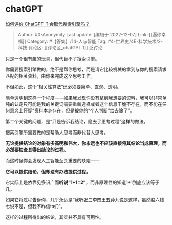 # chatGPT
[如何评价 ChatGPT ？会取代搜索引擎吗？](https://www.zhihu.com/question/570062224/answer/2790608277)

> Author: #0-Anonymity
> Last update: [编辑于 2022-12-07]
> Link: [[逼你幸福]]
> Category:  #【答集】/14-人与智能
> Tag: #4-世界史/4E-科学技术/2-科技 
> 评论区: [[评论区_chatGPT 1]]
> 泛讨论:

只是一个很有趣的玩具，但代替不了搜索引擎。

你需要搜索引擎做的，绝不是帮你思考，而是请它比较机械的拿到与你的搜索请求匹配的相关资料，由你来完成这个思考工作。

不但如此，这个“相关性算法”还必须要简单、直观、透明。

简单透明到这样一个程度——如果我发现你没有拿到我想要的资料，我可以非常单纯的认定只可能是我的关键词需要重新选择或者这个信息干脆不存在，而不能在任何意义上怀疑“资料本身存在，但是被你的“个人判断”给去除了”。

第二个关键的问题，是“只是告诉我结论，隐去了思考过程”这样的做法。

搜索引擎所需要做的是帮助人思考而非代替人思考。

**无论提供结论的对象有多高明和伟大，你永远也不应该直接将其结论当成真理，而必然要检查其得出结论的过程。**

而这时候你会发现人工智能至关重要的缺陷——

**它可以提供结论，但却没有办法提供过程。**

它实际上是依靠见多识广而**听说“1+1=2”**，而非原理性的知道1+1到底应该等于几。

如果它将过程告诉你，几乎永远是“我听张三李四王五孙九说是这样，虽然赵六钱七说不是，但我不咋信ta们”。

这样的过程所得出的结论，其实并不具有可用性。
